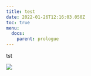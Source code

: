 ```yaml
---
title: test
date: 2022-01-26T12:16:03.050Z
toc: true
menu:
  docs:
    parent: prologue
---
```

tst

![](images/minion-brush-bot-lbcb2.png)